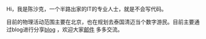 Hi，我是陈沙克，一个半路出家的IT的专业人士，就是不会写代码。

目前的物理活动范围主要在北京，也在规划去泰国清迈当个数字游民。目前主要通过blog进行分享[blog](https://www.chenshake.com) ，欢迎大家[邮件](shake.chen@gmail.com) 多多交流。


